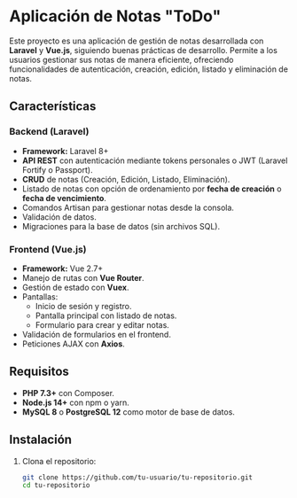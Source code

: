 # Aplicación de Notas "ToDo" 

Este proyecto es una aplicación de gestión de notas desarrollada con **Laravel** y **Vue.js**, siguiendo buenas prácticas de desarrollo. Permite a los usuarios gestionar sus notas de manera eficiente, ofreciendo funcionalidades de autenticación, creación, edición, listado y eliminación de notas.

## Características

### Backend (Laravel)
- **Framework:** Laravel 8+
- **API REST** con autenticación mediante tokens personales o JWT (Laravel Fortify o Passport).
- **CRUD** de notas (Creación, Edición, Listado, Eliminación).
- Listado de notas con opción de ordenamiento por **fecha de creación** o **fecha de vencimiento**.
- Comandos Artisan para gestionar notas desde la consola.
- Validación de datos.
- Migraciones para la base de datos (sin archivos SQL).

### Frontend (Vue.js)
- **Framework:** Vue 2.7+
- Manejo de rutas con **Vue Router**.
- Gestión de estado con **Vuex**.
- Pantallas:
  - Inicio de sesión y registro.
  - Pantalla principal con listado de notas.
  - Formulario para crear y editar notas.
- Validación de formularios en el frontend.
- Peticiones AJAX con **Axios**.

## Requisitos
- **PHP 7.3+** con Composer.
- **Node.js 14+** con npm o yarn.
- **MySQL 8** o **PostgreSQL 12** como motor de base de datos.

## Instalación

1. Clona el repositorio:
   ```bash
   git clone https://github.com/tu-usuario/tu-repositorio.git
   cd tu-repositorio


